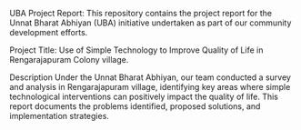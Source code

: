 UBA Project Report: 
This repository contains the project report for the Unnat Bharat Abhiyan (UBA) initiative undertaken as part of our community development efforts.

Project Title:
Use of Simple Technology to Improve Quality of Life in Rengarajapuram Colony village.

Description
Under the Unnat Bharat Abhiyan, our team conducted a survey and analysis in Rengarajapuram village, identifying key areas where simple technological interventions can positively impact the quality of life. This report documents the problems identified, proposed solutions, and implementation strategies.

